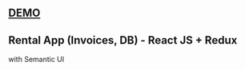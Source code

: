 ## [DEMO](https://invoice-app-tau.now.sh/)

## Rental App (Invoices, DB) - React JS + Redux

with Semantic UI

